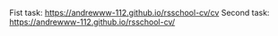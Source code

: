 Fist task: https://andrewww-112.github.io/rsschool-cv/cv
Second task: https://andrewww-112.github.io/rsschool-cv/